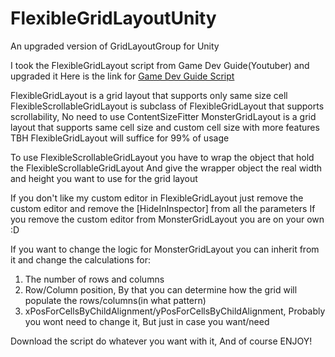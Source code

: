 # FlexibleGridLayoutUnity
An upgraded version of GridLayoutGroup for Unity

I took the FlexibleGridLayout script from Game Dev Guide(Youtuber) and upgraded it
Here is the link for [Game Dev Guide Script](https://www.youtube.com/watch?v=CGsEJToeXmA)

FlexibleGridLayout is a grid layout that supports only same size cell
FlexibleScrollableGridLayout is subclass of FlexibleGridLayout that supports scrollability, No need to use ContentSizeFitter
MonsterGridLayout is a grid layout that supports same cell size and custom cell size with more features
TBH FlexibleGridLayout will suffice for 99% of usage

To use FlexibleScrollableGridLayout you have to wrap the object that hold the FlexibleScrollableGridLayout 
And give the wrapper object the real width and height you want to use for the grid layout

If you don't like my custom editor in FlexibleGridLayout just remove the custom editor and remove the [HideInInspector] from all the parameters
If you remove the custom editor from MonsterGridLayout you are on your own :D

If you want to change the logic for MonsterGridLayout you can inherit from it and change the calculations for:
1. The number of rows and columns
2. Row/Column position, By that you can determine how the grid will populate the rows/columns(in what pattern)
3. xPosForCellsByChildAlignment/yPosForCellsByChildAlignment, Probably you wont need to change it, But just in case you want/need

Download the script do whatever you want with it, And of course ENJOY!
